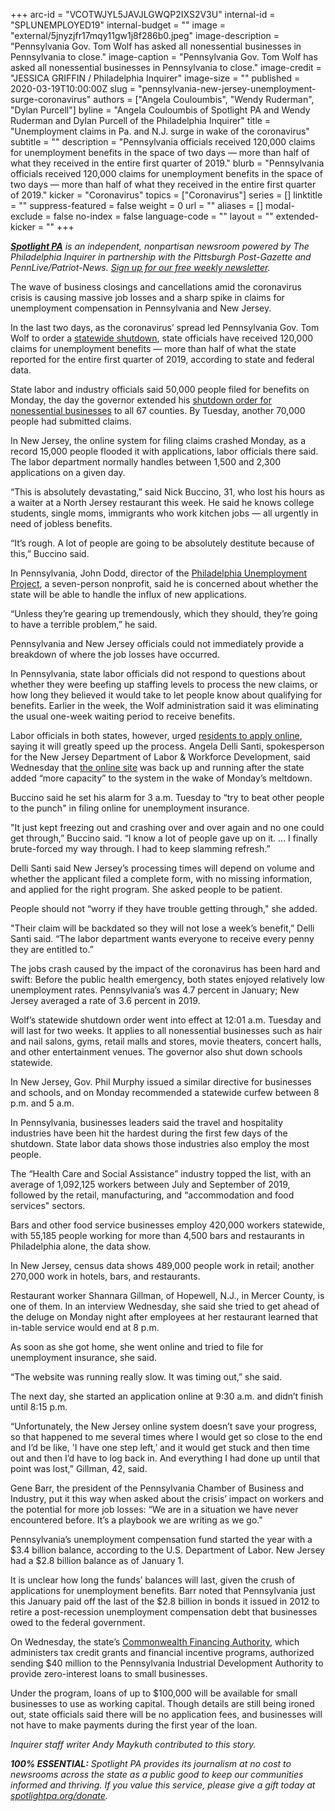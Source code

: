 +++
arc-id = "VCOTWJYL5JAVJLGWQP2IXS2V3U"
internal-id = "SPLUNEMPLOYED19"
internal-budget = ""
image = "external/5jnyzjfr17mqy11gw1j8f286b0.jpeg"
image-description = "Pennsylvania Gov. Tom Wolf has asked all nonessential businesses in Pennsylvania to close."
image-caption = "Pennsylvania Gov. Tom Wolf has asked all nonessential businesses in Pennsylvania to close."
image-credit = "JESSICA GRIFFIN / Philadelphia Inquirer"
image-size = ""
published = 2020-03-19T10:00:00Z
slug = "pennsylvania-new-jersey-unemployment-surge-coronavirus"
authors = ["Angela Couloumbis", "Wendy Ruderman", "Dylan Purcell"]
byline = "Angela Couloumbis of Spotlight PA and Wendy Ruderman and Dylan Purcell of the Philadelphia Inquirer"
title = "Unemployment claims in Pa. and N.J. surge in wake of the coronavirus"
subtitle = ""
description = "Pennsylvania officials received 120,000 claims for unemployment benefits in the space of two days — more than half of what they received in the entire first quarter of 2019."
blurb = "Pennsylvania officials received 120,000 claims for unemployment benefits in the space of two days — more than half of what they received in the entire first quarter of 2019."
kicker = "Coronavirus"
topics = ["Coronavirus"]
series = []
linktitle = ""
suppress-featured = false
weight = 0
url = ""
aliases = []
modal-exclude = false
no-index = false
language-code = ""
layout = ""
extended-kicker = ""
+++

<a href="https://lesspage.com/"><i><b>Spotlight PA</b></i></a><i> is an independent, nonpartisan newsroom powered by The Philadelphia Inquirer in partnership with the Pittsburgh Post-Gazette and PennLive/Patriot-News. </i><a href="https://lesspage.com/newsletters"><i>Sign up for our free weekly newsletter</i></a><i>.</i>

The wave of business closings and cancellations amid the coronavirus crisis is causing massive job losses and a sharp spike in claims for unemployment compensation in Pennsylvania and New Jersey.

In the last two days, as the coronavirus’ spread led Pennsylvania Gov. Tom Wolf to order a <a href="https://lesspage.com/news/2020/03/pennsylvania-coronavirus-statewide-shutdown-tom-wolf-governor/" target=_blank>statewide shutdown</a>, state officials have received 120,000 claims for unemployment benefits — more than half of what the state reported for the entire first quarter of 2019, according to state and federal data.

State labor and industry officials said 50,000 people filed for benefits on Monday, the day the governor extended his <a href="https://lesspage.com/news/2020/03/updated-everything-you-need-to-know-about-the-pennsylvania-coronavirus-shutdown/" target="_blank">shutdown order for nonessential businesses</a> to all 67 counties. By Tuesday, another 70,000 people had submitted claims.

In New Jersey, the online system for filing claims crashed Monday, as a record 15,000 people flooded it with applications, labor officials there said. The labor department normally handles between 1,500 and 2,300 applications on a given day.

“This is absolutely devastating,” said Nick Buccino, 31, who lost his hours as a waiter at a North Jersey restaurant this week. He said he knows college students, single moms, immigrants who work kitchen jobs — all urgently in need of jobless benefits.

“It’s rough. A lot of people are going to be absolutely destitute because of this,” Buccino said.

<script src="https://lesspage.com/embed.js" async></script><div data-spl-embed-version="1" data-spl-src="https://lesspage.com/embeds/donate/"></div>

In Pennsylvania, John Dodd, director of the <a href="https://philaup.org/web/" target=_blank>Philadelphia Unemployment Project</a>, a seven-person nonprofit, said he is concerned about whether the state will be able to handle the influx of new applications.

“Unless they’re gearing up tremendously, which they should, they’re going to have a terrible problem,” he said.

Pennsylvania and New Jersey officials could not immediately provide a breakdown of where the job losses have occurred.

In Pennsylvania, state labor officials did not respond to questions about whether they were beefing up staffing levels to process the new claims, or how long they believed it would take to let people know about qualifying for benefits. Earlier in the week, the Wolf administration said it was eliminating the usual one-week waiting period to receive benefits.

Labor officials in both states, however, urged <a href="https://www.uc.pa.gov/unemployment-benefits/file/Pages/File%20an%20Initial%20Claim.aspx">residents to apply online</a>, saying it will greatly speed up the process. Angela Delli Santi, spokesperson for the New Jersey Department of Labor &amp; Workforce Development, said Wednesday that <a href="https://web.archive.org/web/20210614121823/https://www.myunemployment.nj.gov/before/about/howtoapply/applyonline.shtml">the online site</a> was back up and running after the state added “more capacity” to the system in the wake of Monday’s meltdown.

Buccino said he set his alarm for 3 a.m. Tuesday to “try to beat other people to the punch" in filing online for unemployment insurance.

"It just kept freezing out and crashing over and over again and no one could get through,” Buccino said. “I know a lot of people gave up on it. ... I finally brute-forced my way through. I had to keep slamming refresh.”

Delli Santi said New Jersey’s processing times will depend on volume and whether the applicant filed a complete form, with no missing information, and applied for the right program. She asked people to be patient.

People should not “worry if they have trouble getting through," she added.

"Their claim will be backdated so they will not lose a week’s benefit,” Delli Santi said. “The labor department wants everyone to receive every penny they are entitled to.”

The jobs crash caused by the impact of the coronavirus has been hard and swift: Before the public health emergency, both states enjoyed relatively low unemployment rates. Pennsylvania’s was 4.7 percent in January; New Jersey averaged a rate of 3.6 percent in 2019.

<script src="https://lesspage.com/embed.js" async></script><div data-spl-embed-version="1" data-spl-src="https://lesspage.com/embeds/newsletter/"></div>

Wolf’s statewide shutdown order went into effect at 12:01 a.m. Tuesday and will last for two weeks. It applies to all nonessential businesses such as hair and nail salons, gyms, retail malls and stores, movie theaters, concert halls, and other entertainment venues. The governor also shut down schools statewide.

In New Jersey, Gov. Phil Murphy issued a similar directive for businesses and schools, and on Monday recommended a statewide curfew between 8 p.m. and 5 a.m.

In Pennsylvania, businesses leaders said the travel and hospitality industries have been hit the hardest during the first few days of the shutdown. State labor data shows those industries also employ the most people.

The “Health Care and Social Assistance” industry topped the list, with an average of 1,092,125 workers between July and September of 2019, followed by the retail, manufacturing, and “accommodation and food services" sectors.

Bars and other food service businesses employ 420,000 workers statewide, with 55,185 people working for more than 4,500 bars and restaurants in Philadelphia alone, the data show.

In New Jersey, census data shows 489,000 people work in retail; another 270,000 work in hotels, bars, and restaurants.

Restaurant worker Shannara Gillman, of Hopewell, N.J., in Mercer County, is one of them. In an interview Wednesday, she said she tried to get ahead of the deluge on Monday night after employees at her restaurant learned that in-table service would end at 8 p.m.

As soon as she got home, she went online and tried to file for unemployment insurance, she said.

“The website was running really slow. It was timing out,” she said.

The next day, she started an application online at 9:30 a.m. and didn’t finish until 8:15 p.m.

“Unfortunately, the New Jersey online system doesn’t save your progress, so that happened to me several times where I would get so close to the end and I’d be like, 'I have one step left,’ and it would get stuck and then time out and then I’d have to log back in. And everything I had done up until that point was lost,” Gillman, 42, said.

Gene Barr, the president of the Pennsylvania Chamber of Business and Industry, put it this way when asked about the crisis’ impact on workers and the potential for more job losses: “We are in a situation we have never encountered before. It’s a playbook we are writing as we go."

Pennsylvania’s unemployment compensation fund started the year with a $3.4 billion balance, according to the U.S. Department of Labor. New Jersey had a $2.8 billion balance as of January 1.

It is unclear how long the funds’ balances will last, given the crush of applications for unemployment benefits. Barr noted that Pennsylvania just this January paid off the last of the $2.8 billion in bonds it issued in 2012 to retire a post-recession unemployment compensation debt that businesses owed to the federal government.

On Wednesday, the state’s <a href="https://dced.pa.gov/programs-funding/commonwealth-financing-authority-cfa/" target="_blank">Commonwealth Financing Authority</a>, which administers tax credit grants and financial incentive programs, authorized sending $40 million to the Pennsylvania Industrial Development Authority to provide zero-interest loans to small businesses.

Under the program, loans of up to $100,000 will be available for small businesses to use as working capital. Though details are still being ironed out, state officials said there will be no application fees, and businesses will not have to make payments during the first year of the loan.

<i>Inquirer staff writer Andy Maykuth contributed to this story.</i>

<i><b>100% ESSENTIAL:</b></i><i> Spotlight PA provides its journalism at no cost to newsrooms across the state as a public good to keep our communities informed and thriving. If you value this service, please give a gift today at </i><a href="https://lesspage.com/donate"><i>spotlightpa.org/donate</i></a><i>.</i>

<script src="https://lesspage.com/embed.js" async></script><div data-spl-embed-version="1" data-spl-src="https://lesspage.com/embeds/tips/?tip_text=Do%20you%20have%20a%20tip%20about%20%3Cb%3Ehow%20Pa.'s%20government%20is%20responding%20to%20the%20coronavirus%3C%2Fb%3E%3F%20Tell%20us."></div>

